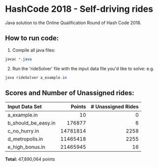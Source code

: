 # HashCode 2018 - Self-driving rides
Java solution to the Online Qualification Round of Hash Code 2018.

## How to run code:
1. Compile all java files:
```java
javac *.java
```
2. Run the 'rideSolver' file with the input data file you'd like to solve:
e.g.
```java
java rideSolver a_example.in
```

## Scores and Number of Unassigned rides:

| Input Data Set         | Points        | # Unassigned Rides  |
| :--------------------- |--------------:|--------------------:|
| a_example.in           |      10       |          0          |
| b_should_be_easy.in    |    176877     |          6          |
| c_no_hurry.in          |   14781814    |        2258         |
| d_metropolis.in        |   11465418    |        2255         |
| e_high_bonus.in        |   21465945    |         16          |

**Total:** 47,890,064 points